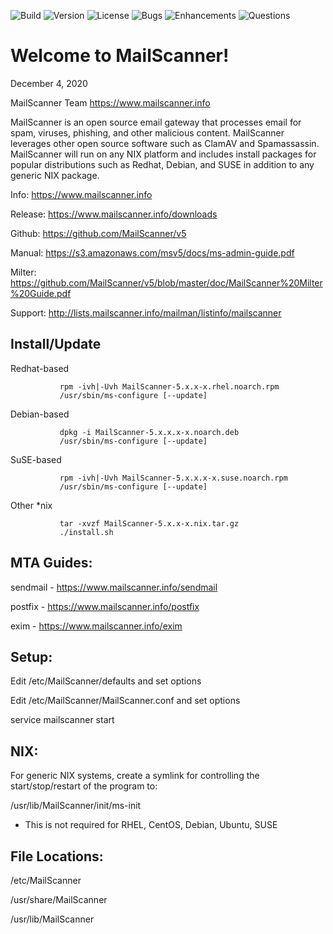 ![Build](https://github.com/MailScanner/v5/workflows/Build/badge.svg?branch=master)
![Version](https://img.shields.io/github/v/release/MailScanner/v5)
![License](https://img.shields.io/github/license/MailScanner/v5)
![Bugs](https://img.shields.io/github/issues/MailScanner/v5/bug?color=red)
![Enhancements](https://img.shields.io/github/issues/MailScanner/v5/enhancement?color=blue)
![Questions](https://img.shields.io/github/issues/MailScanner/v5/question?color=green)

# Welcome to MailScanner!

December 4, 2020

MailScanner Team <https://www.mailscanner.info>

MailScanner is an open source email gateway that processes email for
spam, viruses, phishing, and other malicious content. MailScanner 
leverages other open source software such as ClamAV and 
Spamassassin. MailScanner will run on any NIX platform and includes
install packages for popular distributions such as Redhat, Debian, and
SUSE in addition to any generic NIX package.

Info:       https://www.mailscanner.info

Release:    https://www.mailscanner.info/downloads

Github:     https://github.com/MailScanner/v5

Manual:     https://s3.amazonaws.com/msv5/docs/ms-admin-guide.pdf

Milter:     https://github.com/MailScanner/v5/blob/master/doc/MailScanner%20Milter%20Guide.pdf

Support:    http://lists.mailscanner.info/mailman/listinfo/mailscanner

## Install/Update

Redhat-based
```
           rpm -ivh|-Uvh MailScanner-5.x.x-x.rhel.noarch.rpm
           /usr/sbin/ms-configure [--update]
```
Debian-based
```
           dpkg -i MailScanner-5.x.x.x-x.noarch.deb
           /usr/sbin/ms-configure [--update]
```
SuSE-based
```
           rpm -ivh|-Uvh MailScanner-5.x.x.x-x.suse.noarch.rpm
           /usr/sbin/ms-configure [--update]
```
Other *nix
```
           tar -xvzf MailScanner-5.x.x-x.nix.tar.gz
           ./install.sh
```

## MTA Guides:

  sendmail - https://www.mailscanner.info/sendmail
  
  postfix  - https://www.mailscanner.info/postfix
  
  exim     - https://www.mailscanner.info/exim


## Setup:

  Edit /etc/MailScanner/defaults and set options
  
  Edit /etc/MailScanner/MailScanner.conf and set options
  
  service mailscanner start


## NIX:

For generic NIX systems, create a symlink for controlling the start/stop/restart of the program to:

  /usr/lib/MailScanner/init/ms-init
  
  * This is not required for RHEL, CentOS, Debian, Ubuntu, SUSE

## File Locations:

  /etc/MailScanner
  
  /usr/share/MailScanner
  
  /usr/lib/MailScanner
